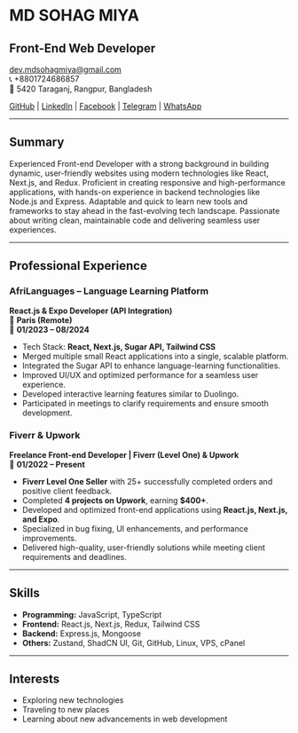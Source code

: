 # MD SOHAG MIYA

## Front-End Web Developer

dev.mdsohagmiya@gmail.com  
📞 +8801724686857  
📍 5420 Taraganj, Rangpur, Bangladesh  

[GitHub](https://github.com/dev-mdsohagmiya) | [LinkedIn](http://linkedin.com/dev-mdsohagmiya) | [Facebook](https://www.facebook.com/dev.mdsohagislam) | [Telegram](https://t.me/dev_mdsohagmiya) | [WhatsApp](https://api.whatsapp.com/send?phone=8801623850673)

---

## Summary
Experienced Front-end Developer with a strong background in building dynamic, user-friendly websites using modern technologies like React, Next.js, and Redux. Proficient in creating responsive and high-performance applications, with hands-on experience in backend technologies like Node.js and Express. Adaptable and quick to learn new tools and frameworks to stay ahead in the fast-evolving tech landscape. Passionate about writing clean, maintainable code and delivering seamless user experiences.

---

## Professional Experience

### **AfriLanguages – Language Learning Platform**
**React.js & Expo Developer (API Integration)**  
📍 **Paris (Remote)**  
📅 **01/2023 – 08/2024**  

- Tech Stack: **React, Next.js, Sugar API, Tailwind CSS**
- Merged multiple small React applications into a single, scalable platform.
- Integrated the Sugar API to enhance language-learning functionalities.
- Improved UI/UX and optimized performance for a seamless user experience.
- Developed interactive learning features similar to Duolingo.
- Participated in meetings to clarify requirements and ensure smooth development.

### **Fiverr & Upwork**
**Freelance Front-end Developer | Fiverr (Level One) & Upwork**  
📅 **01/2022 – Present**  

- **Fiverr Level One Seller** with 25+ successfully completed orders and positive client feedback.
- Completed **4 projects on Upwork**, earning **$400+**.
- Developed and optimized front-end applications using **React.js, Next.js, and Expo**.
- Specialized in bug fixing, UI enhancements, and performance improvements.
- Delivered high-quality, user-friendly solutions while meeting client requirements and deadlines.

---



## Skills

- **Programming:** JavaScript, TypeScript
- **Frontend:** React.js, Next.js, Redux, Tailwind CSS
- **Backend:** Express.js, Mongoose
- **Others:** Zustand, ShadCN UI, Git, GitHub, Linux, VPS, cPanel

---


## Interests

- Exploring new technologies
- Traveling to new places
- Learning about new advancements in web development
